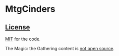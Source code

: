 # MtgCinders

## [License](LICENSE)

[MIT](LICENSE) for the code.

The Magic: the Gathering content is [not open source](LICENSE-MTG.md).
